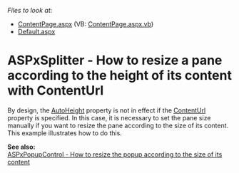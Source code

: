 <!-- default file list -->
*Files to look at*:

* [ContentPage.aspx](./CS/WebSite/ContentPage.aspx) (VB: [ContentPage.aspx.vb](./VB/WebSite/ContentPage.aspx.vb))
* [Default.aspx](./CS/WebSite/Default.aspx)
<!-- default file list end -->
# ASPxSplitter - How to resize a pane according to the height of its content with ContentUrl


<p>By design, the <a href="http://documentation.devexpress.com/#AspNet/DevExpressWebASPxSplitterSplitterPane_AutoHeighttopic"><u>AutoHeight</u></a> property is not in effect if the <a href="http://documentation.devexpress.com/#AspNet/DevExpressWebASPxSplitterSplitterPane_ContentUrltopic"><u>ContentUrl</u></a> property is specified. In this case, it is necessary to set the pane size manually if you want to resize the pane according to the size of its content. This example illustrates how to do this.</p><p><strong>See </strong><strong>also:</strong><br />
<a href="https://www.devexpress.com/Support/Center/p/E2571">ASPxPopupControl - How to resize the popup according to the size of its content</a></p>

<br/>


